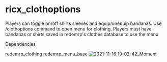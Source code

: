 # ricx_clothoptions
Players can toggle on/off shirts sleeves and equip/unequip bandanas. Use /clothoptions command to open menu for clothing.
Players must have bandanas or shirts saved in redemrp's clothes database to use the menu

Dependencies

redemrp_clothing
redemrp_menu_base
![2021-11-16 19-02-42_Moment](https://user-images.githubusercontent.com/66686454/142062062-055dd7cd-daf1-4e98-a559-f366533a21d9.jpg)
